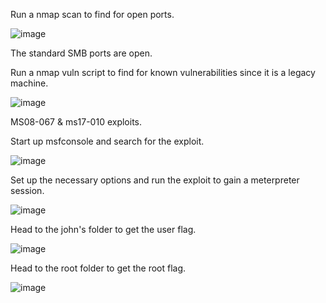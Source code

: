 Run a nmap scan to find for open ports. 

![image](https://user-images.githubusercontent.com/93418272/178170287-4fd45f35-c399-487f-8f74-e8319ac46b97.png)

The standard SMB ports are open.

Run a nmap vuln script to find for known vulnerabilities since it is a legacy machine. 

![image](https://user-images.githubusercontent.com/93418272/178170360-ec0163f0-00a5-461a-939b-56ebdb3b9ede.png)

MS08-067 & ms17-010 exploits. 

Start up msfconsole and search for the exploit. 

![image](https://user-images.githubusercontent.com/93418272/178170594-cf5665f1-bf12-4972-853a-0ad9a053a641.png)

Set up the necessary options and run the exploit to gain a meterpreter session.

![image](https://user-images.githubusercontent.com/93418272/178170698-660eecd7-4a26-4655-89bd-4ddc562d4e50.png)

Head to the john's folder to get the user flag.

![image](https://user-images.githubusercontent.com/93418272/178170843-f510045e-b5fc-4848-8201-dbb46b6ae591.png)

Head to the root folder to get the root flag.

![image](https://user-images.githubusercontent.com/93418272/178170978-7e8ad4c7-277d-479d-a8fe-7a3d94f5ccb4.png)

